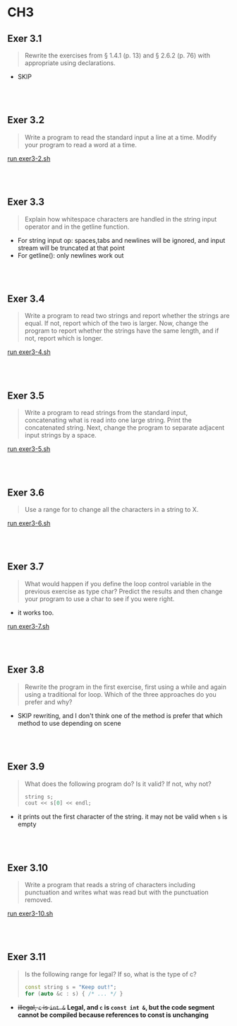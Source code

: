 # CH3

## Exer 3.1

> Rewrite the exercises from § 1.4.1 (p. 13) and § 2.6.2 (p. 76) with appropriate using declarations.

- SKIP

<br></br>

## Exer 3.2

> Write a program to read the standard input a line at a time. Modify your program to read a word at a time.

[run exer3-2.sh](exer3-2.sh)

<br></br>

## Exer 3.3

> Explain how whitespace characters are handled in the string input operator and in the getline function.

- For string input op: spaces,tabs and newlines will be ignored, and input stream will be truncated at that point
- For getline(): only newlines work out

<br></br>

## Exer 3.4

> Write a program to read two strings and report whether the strings are equal. If not, report which of the two is larger. Now, change the program to report whether the strings have the same length, and if not, report which is longer.

[run exer3-4.sh](exer3-4.sh)

<br></br>

## Exer 3.5

> Write a program to read strings from the standard input, concatenating what is read into one large string. Print the concatenated string. Next, change the program to separate adjacent input strings by a space.

[run exer3-5.sh](exer3-5.sh)

<br></br>

## Exer 3.6

> Use a range for to change all the characters in a string to X.

[run exer3-6.sh](exer3-6.sh)

<br></br>

## Exer 3.7

> What would happen if you define the loop control variable in the previous exercise as type char? Predict the results and then change your program to use a char to see if you were right.

- it works too.

[run exer3-7.sh](exer3-7.sh)

<br></br>

## Exer 3.8

> Rewrite the program in the first exercise, first using a while and again using a traditional for loop. Which of the three approaches do you prefer and why?

- SKIP rewriting, and I don't think one of the method is prefer that which method to use depending on scene

<br></br>

## Exer 3.9

> What does the following program do? Is it valid? If not, why not?
> ```cpp
> string s;
> cout << s[0] << endl;
> ```

- it prints out the first character of the string. it may not be valid when `s` is empty

<br></br>

## Exer 3.10

> Write a program that reads a string of characters including punctuation and writes what was read but with the punctuation removed.

[run exer3-10.sh](exer3-10.sh)

<br></br>

## Exer 3.11

> Is the following range for legal? If so, what is the type of c?
> ```cpp
> const string s = "Keep out!";
> for (auto &c : s) { /* ... */ }
> ```

- ~~illegal, `c` is `int &`~~ **Legal, and `c` is `const int &`, but the code segment cannot be compiled because references to const is unchanging**

<br></br>
